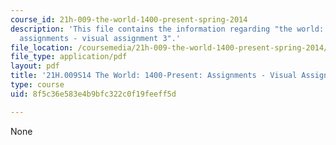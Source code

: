 ```yaml
---
course_id: 21h-009-the-world-1400-present-spring-2014
description: 'This file contains the information regarding "the world: 1400-present:
  assignments - visual assignment 3".'
file_location: /coursemedia/21h-009-the-world-1400-present-spring-2014/8f5c36e583e4b9bfc322c0f19feeff5d_MIT21H_009S14_VisualAsign3.pdf
file_type: application/pdf
layout: pdf
title: '21H.009S14 The World: 1400-Present: Assignments - Visual Assignment 3'
type: course
uid: 8f5c36e583e4b9bfc322c0f19feeff5d

---
```

None